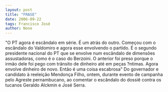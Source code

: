 ```yaml
---
layout: post
title: "FRASE"
date: 2006-09-22
tags: Francisco José
author: None
---
```

\"O PT agora é escândalo em série. É um atrás do outro. Começou com o escândalo do Valdomiro e agora esse envolvendo o partido. É o segundo presidente nacional do PT que se envolve num escândalo de dimensões assustadoras, como é o caso do Berzoini. O anterior foi preso porque o irmão dele foi pego com trânsito de dinheiro até em peças ?ntimas. Agora envolve dinheiro de novo. Então é uma coisa escabrosa\"
Do governador e candidato à reeleição Mendonça Filho, ontem, durante evento de campanha pelo Agreste pernambucano, ao comentar o escândalo do dossiê&nbsp;contra os tucanos Geraldo Alckmin e José Serra. 